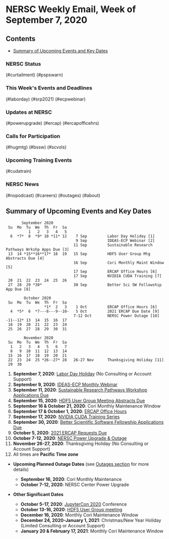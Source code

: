 # NERSC Weekly Email, Week of September 7, 2020 <a name="top"></a> #

## Contents ## 

- [Summary of Upcoming Events and Key Dates](#dates)

### NERSC Status

(#curtailment)
(#pspswarn)

### This Week's Events and Deadlines

(#laborday)
(#srp2021)
(#ecpwebinar)

### Updates at NERSC 

(#powerupgrade)
(#ercap)
(#ercapofficehrs)

### Calls for Participation

(#hugmtg)
(#bssw)
(#scvols)

### Upcoming Training Events 

(#cudatrain)

### NERSC News 

(#nopodcast)
(#careers)
(#outages)
(#about)

## Summary of Upcoming Events and Key Dates <a name="dates"/></a> ##

           September 2020   
     Su  Mo  Tu  We  Th  Fr  Sa
              1   2   3   4   5    
      6  *7*  8  *9* 10 *11* 12    7 Sep         Labor Day Holiday [1]
                                   9 Sep         IDEAS-ECP Webinar [2]
                                  11 Sep         Sustainable Research Pathways Wrkshp Apps Due [3]
     13  14 *15**16**17* 18  19   15 Sep         HDF5 User Group Mtg Abstracts Due [4] 
                                  16 Sep         Cori Monthly Maint Window [5] 
                                  17 Sep         ERCAP Office Hours [6]
                                  17 Sep         NVIDIA CUDA Training [7] 
     20  21  22  23  24  25  26 
     27  28  29 *30*              30 Sep         Better Sci SW Fellowship App Due [8]

            October 2020    
     Su  Mo  Tu  We  Th  Fr  Sa
                     *1*  2   3    1 Oct         ERCAP Office Hours [6]
      4  *5*  6  *7---8---9--10-   5 Oct         2021 ERCAP Due Date [9]
                                  7-12 Oct       NERSC Power Outage [10]
    -11--12* 13  14  15  16  17 
     18  19  20  21  22  23  24   
     25  26  27  28  29  30  31 

            November 2020   
     Su  Mo  Tu  We  Th  Fr  Sa
      1   2   3   4   5   6   7 
      8   9  10  11  12  13  14 
     15  16  17  18  19  20  21 
     22  23  24  25 *26--27* 28   26-27 Nov      Thanksgiving Holiday [11]
     29  30       


1. **September 7, 2020**: [Labor Day Holiday](#laborday) (No Consulting or Account Support)
2. **September 9, 2020**: [IDEAS-ECP Monthly Webinar](#ecpwebinar)
3. **September 11, 2020**: [Sustainable Research Pathways Workshop Applications Due](#srp2021)
4. **September 15, 2020**: [HDF5 User Group Meeting Abstracts Due](#hugmtg)
5. **September 16 & October 21, 2020**: Cori Monthly Maintenance Window
6. **September 17 & October 1, 2020**: [ERCAP Office Hours](#ercapofficehrs)
7. **September 17, 2020**: [NVIDIA CUDA Training Series](#cudatrain)
8. **September 30, 2020**: [Better Scientific Software Fellowship Applications Due](#bssw)
9. **October 5, 2020**: [2021 ERCAP Requests Due](#ercap)
10. **October 7-12, 2020**: [NERSC Power Upgrade & Outage](#powerupgrade)
11. **November 26-27, 2020**: Thanksgiving Holiday (No Consulting or Account Support)
12. All times are **Pacific Time zone**

- **Upcoming Planned Outage Dates** (see [Outages section](#outages) for more 
details)
    - **September 16, 2020**: Cori Monthly Maintenance
    - **October 7-12, 2020**: NERSC Center Power Upgrade

- **Other Significant Dates**
    - **October 5-17, 2020**: [JupyterCon 2020](https://jupytercon.com/) Conference
    - **October 13-16, 2020**: [HDF5 User Group meeting](https://www.hdfgroup.org/hug/2020-hug)
    - **December 16, 2020**: Monthly Cori Maintenance Window
    - **December 24, 2020-January 1, 2021**: Christmas/New Year Holiday (Limited Consulting or Account Support)
    - **January 20 & February 17, 2021**: Monthly Cori Maintenance Window

